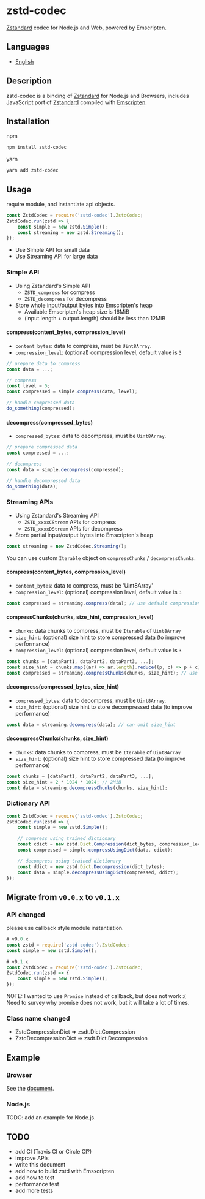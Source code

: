 # zstd-codec
[Zstandard](http://facebook.github.io/zstd/) codec for Node.js and Web, powered by Emscripten.

## Languages
- [English](README.md)

## Description
zstd-codec is a binding of [Zstandard](http://facebook.github.io/zstd/) for Node.js and Browsers,
includes JavaScript port of [Zstandard](http://facebook.github.io/zstd/) compiled with [Emscripten](http://kripken.github.io/emscripten-site/index.html).

## Installation
npm
```bash
npm install zstd-codec
```

yarn
```bash
yarn add zstd-codec
```

## Usage

require module, and instantiate api objects.

```javascript
const ZstdCodec = require('zstd-codec').ZstdCodec;
ZstdCodec.run(zstd => {
    const simple = new zstd.Simple();
    const streaming = new zstd.Streaming();
});
```

- Use Simple API for small data
- Use Streaming API for large data

### Simple API
- Using Zstandard's Simple API
    - `ZSTD_compress` for compress
    - `ZSTD_decompress` for decompress
- Store whole input/output bytes into Emscripten's heap
    - Available Emscripten's heap size is 16MiB
    - (input.length + output.length) should be less than 12MiB

#### compress(content_bytes, compression_level)
- `content_bytes`:  data to compress, must be `Uint8Array`.
- `compression_level`: (optional) compression level, default value is `3`

```javascript
// prepare data to compress
const data = ...;

// compress
const level = 5;
const compressed = simple.compress(data, level);

// handle compressed data
do_something(compressed);
```

#### decompress(compressed_bytes)
- `compressed_bytes`: data to decompress, must be `Uint8Array`.

```javascript
// prepare compressed data
const compressed = ...;

// decompress
const data = simple.decompress(compressed);

// handle decompressed data
do_something(data);
```

### Streaming APIs
- Using Zstandard's Streaming API
    - `ZSTD_xxxxCStream` APIs for compress
    - `ZSTD_xxxxDStream` APIs for decompress
- Store partial input/output bytes into Emscripten's heap

```javascript
const streaming = new ZstdCodec.Streaming();
```

You can use custom `Iterable` object on `compressChunks` / `decompressChunks`.

#### compress(content_bytes, compression_level)
- `content_bytes`: data to compress, must be 'Uint8Array'
- `compression_level`: (optional) compression level, default value is `3`

```javascript
const compressed = streaming.compress(data); // use default compression_level 3
```

#### compressChunks(chunks, size_hint, compression_level)
- `chunks`: data chunks to compress, must be `Iterable` of `Uint8Array`
- `size_hint`: (optional) size hint to store compressed data (to improve performance)
- `compression_level`: (optional) compression level, default value is `3`

```javascript
const chunks = [dataPart1, dataPart2, dataPart3, ...];
const size_hint = chunks.map((ar) => ar.length).reduce((p, c) => p + c);
const compressed = streaming.compressChunks(chunks, size_hint); // use default compression_level 3
```


#### decompress(compressed_bytes, size_hint)
- `compressed_bytes`: data to decompress, must be `Uint8Array`.
- `size_hint`: (optional) size hint to store decompressed data (to improve performance)

```javascript
const data = streaming.decompress(data); // can omit size_hint
```

#### decompressChunks(chunks, size_hint)
- `chunks`: data chunks to compress, must be `Iterable` of `Uint8Array`
- `size_hint`: (optional) size hint to store compressed data (to improve performance)

```javascript
const chunks = [dataPart1, dataPart2, dataPart3, ...];
const size_hint = 2 * 1024 * 1024; // 2MiB
const data = streaming.decompressChunks(chunks, size_hint);
```

### Dictionary API

```javascript
const ZstdCodec = require('zstd-codec').ZstdCodec;
ZstdCodec.run(zstd => {
    const simple = new zstd.Simple();

    // compress using trained dictionary
    const cdict = new zstd.Dict.Compression(dict_bytes, compression_level);
    const compressed = simple.compressUsingDict(data, cdict);

    // decompress using trained dictionary
    const ddict = new zstd.Dict.Decompression(dict_bytes);
    const data = simple.decompressUsingDict(compressed, ddict);
});

```

## Migrate from `v0.0.x` to `v0.1.x`

### API changed
please use callback style module instantiation.

```javascript
# v0.0.x
const zstd = require('zstd-codec').ZstdCodec;
const simple = new zstd.Simple();

# v0.1.x
const ZstdCodec = require('zstd-codec').ZstdCodec;
ZstdCodec.run(zstd => {
    const simple = new zstd.Simple();
});
```

NOTE: I wanted to use `Promise` instead of callback, but does not work :(
Need to survey why promise does not work, but it will take a lot of times.

### Class name changed

- ZstdCompressionDict => zsdt.Dict.Compression
- ZstdDecompressionDict => zsdt.Dict.Decompression

## Example

### Browser
See the [document](https://github.com/yoshihitoh/zstd-codec/blob/develop/js/example/README.md).

### Node.js
TODO: add an example for Node.js.

## TODO
- add CI (Travis CI or Circle CI?)
- improve APIs
- write  this document
- add how to build zstd with Emsxcripten
- add how to test
- performance test
- add more tests
